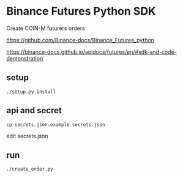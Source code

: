 # Binance Futures Python SDK

Create COIN-M futurers orders

https://github.com/Binance-docs/Binance_Futures_python

https://binance-docs.github.io/apidocs/futures/en/#sdk-and-code-demonstration

## setup

```
./setup.py install
```

## api and secret

```
cp secrets.json.example secrets.json
```
edit secrets.json

## run

```
./create_order.py
```

